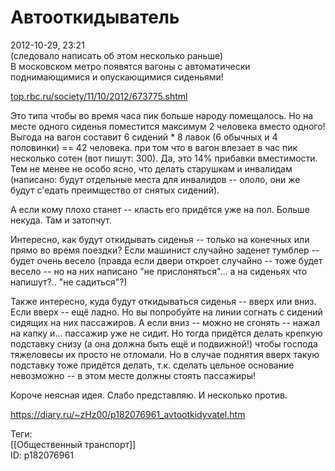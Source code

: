 Автооткидыватель
=================

   
 2012-10-29, 23:21   
  (следовало написать об этом несколько раньше)   
 В московском метро появятся вагоны с автоматически поднимающимися и опускающимися сиденьями!   
   
  [top.rbc.ru/society/11/10/2012/673775.shtml](http://top.rbc.ru/society/11/10/2012/673775.shtml)    
   
 Это типа чтобы во время часа пик больше народу помещалось. Но на месте одного сиденья поместится максимум 2 человека вместо одного! Выгода на вагон составит 6 сидений * 8 лавок (6 обычных и 4 половинки) == 42 человека. при том что в вагон влезает в час пик несколько сотен (вот пишут: 300). Да, это 14% прибавки вместимости. Тем не менее не особо ясно, что делать старушкам и инвалидам (написано: будут отдельные места для инвалидов -- ололо, они же будут с'едать преимщество от снятых сидений).   
   
 А если кому плохо станет -- класть его придётся уже на пол. Больше некуда. Там и затопчут.   
   
 Интересно, как будут откидывать сиденья -- только на конечных или прямо во время поездки? Если машинист случайно заденет тумблер -- будет очень весело (правда если двери откроет случайно -- тоже будет весело -- но на них написано "не прислоняться"... а на сиденьях что напишут?.. "не садиться"?)   
   
 Также интересно, куда будут откидываться сиденья -- вверх или вниз. Если вверх -- ещё ладно. Но вы попробуйте на линии согнать с сидений сидящих на них пассажиров. А если вниз -- можно не сгонять -- нажал на капку и... пассажир уже не сидит. Но тогда придётся делать крепкую подставку снизу (а она должна быть ещё и подвижной!) чтобы господа тяжеловесы их просто не отломали. Но в случае поднятия вверх такую подставку тоже придётся делать, т.к. сделать цельное основание невозможно -- в этом месте должны стоять пассажиры!   
   
 Короче неясная идея. Слабо представляю. И несколько против.   
    
 <https://diary.ru/~zHz00/p182076961_avtootkidyvatel.htm>   
   
 Теги:   
 [[Общественный транспорт]]   
 ID: p182076961